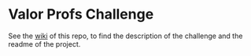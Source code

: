# Valor Profs Challenge

See the [wiki](https://github.com/jmgarnica/valorprofs-challenge/wiki) of this repo, to find the description of the challenge and the readme of the project.


